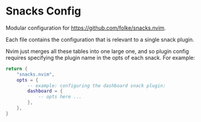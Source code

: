 # Snacks Config

Modular configuration for https://github.com/folke/snacks.nvim.

Each file contains the configuration that is relevant to a single snack plugin.

Nvim just merges all these tables into one large one, and so plugin config requires specifying the
plugin name in the opts of each snack. For example:
```lua
return {
    "snacks.nvim",
    opts = {
        -- example: configuring the dashboard snack plugin:
        dashboard = {
            -- opts here ...
        },
    },
}
```
